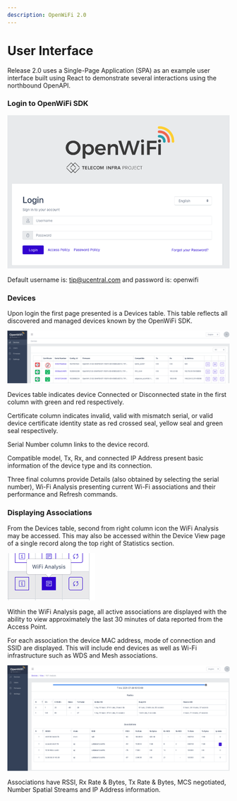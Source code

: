 ```yaml
---
description: OpenWiFi 2.0
---
```


# User Interface

Release 2.0 uses a Single-Page Application \(SPA\) as an example user interface built using React to demonstrate several interactions using the northbound OpenAPI. 

### Login to OpenWiFi SDK

![Login Page](../.gitbook/assets/screen-shot-2021-07-28-at-4.40.17-pm.png)

Default username is: tip@ucentral.com and password is: openwifi

### Devices

Upon login the first page presented is a Devices table. This table reflects all discovered and managed devices known by the OpenWiFi SDK.

![Devices Table](../.gitbook/assets/screen-shot-2021-07-28-at-4.42.14-pm.png)

Devices table indicates device Connected or Disconnected state in the first column with green and red respectively.

Certificate column indicates invalid, valid with mismatch serial, or valid device certificate identity state as red crossed seal, yellow seal and green seal respectively.

Serial Number column links to the device record. 

Compatible model, Tx, Rx, and connected IP Address present basic information of the device type and its connection. 

Three final columns provide Details \(also obtained by selecting the serial number\), Wi-Fi Analysis presenting current Wi-Fi associations and their performance and Refresh commands.   

### Displaying Associations

From the Devices table, second from right column icon the WiFi Analysis may be accessed. This may also be accessed within the Device View page of a single record along the top right of Statistics section. 

![WiFi Analysis Icon](../.gitbook/assets/screen-shot-2021-07-28-at-4.58.03-pm.png)

Within the WiFi Analysis page, all active associations are displayed with the ability to view approximately the last 30 minutes of data reported from the Access Point. 

For each association the device MAC address, mode of connection and SSID are displayed. This will include end devices as well as Wi-Fi infrastructure such as WDS and Mesh associations. 

![](../.gitbook/assets/screen-shot-2021-07-28-at-4.54.43-pm.png)

Associations have RSSI, Rx Rate & Bytes, Tx Rate & Bytes, MCS negotiated, Number Spatial Streams and IP Address information.   



